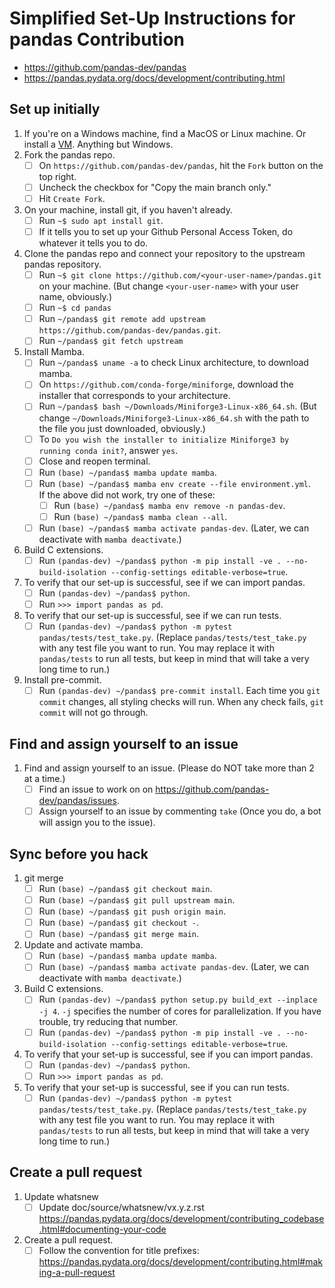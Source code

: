 # Simplified Set-Up Instructions for pandas Contribution

* https://github.com/pandas-dev/pandas
* https://pandas.pydata.org/docs/development/contributing.html

## Set up initially

1. If you're on a Windows machine, find a MacOS or Linux machine. Or install a [VM](https://www.virtualbox.org/). Anything but Windows.
1. Fork the pandas repo.
	* [ ] On `https://github.com/pandas-dev/pandas`, hit the `Fork` button on the top right.
	* [ ] Uncheck the checkbox for "Copy the main branch only."
	* [ ] Hit `Create Fork`.
1. On your machine, install git, if you haven't already.
	* [ ] Run `~$ sudo apt install git`.
	* [ ] If it tells you to set up your Github Personal Access Token, do whatever it tells you to do.
1. Clone the pandas repo and connect your repository to the upstream pandas repository.
	* [ ] Run `~$ git clone https://github.com/<your-user-name>/pandas.git` on your machine. (But change `<your-user-name>` with your user name, obviously.)
	* [ ] Run `~$ cd pandas`
	* [ ] Run `~/pandas$ git remote add upstream https://github.com/pandas-dev/pandas.git`.
	* [ ] Run `~/pandas$ git fetch upstream`
1. Install Mamba.
	* [ ] Run `~/pandas$ uname -a` to check Linux architecture, to download mamba.
	* [ ] On `https://github.com/conda-forge/miniforge`, download the installer that corresponds to your architecture.
	* [ ] Run `~/pandas$ bash ~/Downloads/Miniforge3-Linux-x86_64.sh`. (But change `~/Downloads/Miniforge3-Linux-x86_64.sh` with the path to the file you just downloaded, obviously.)
	* [ ] To `Do you wish the installer to initialize Miniforge3 by running conda init?`, answer `yes`.
	* [ ] Close and reopen terminal.
	* [ ] Run `(base) ~/pandas$ mamba update mamba`.
	* [ ] Run `(base) ~/pandas$ mamba env create --file environment.yml`.  
	If the above did not work, try one of these:
		* [ ] Run `(base) ~/pandas$ mamba env remove -n pandas-dev`.
		* [ ] Run `(base) ~/pandas$ mamba clean --all`.
	* [ ] Run `(base) ~/pandas$ mamba activate pandas-dev`. (Later, we can deactivate with `mamba deactivate`.)
1. Build C extensions.
	* [ ] Run `(pandas-dev) ~/pandas$ python -m pip install -ve . --no-build-isolation --config-settings editable-verbose=true`.
1. To verify that our set-up is successful, see if we can import pandas.
	* [ ] Run `(pandas-dev) ~/pandas$ python`.
	* [ ] Run `>>> import pandas as pd`.
1. To verify that our set-up is successful, see if we can run tests.
	* [ ] Run `(pandas-dev) ~/pandas$ python -m pytest pandas/tests/test_take.py`. (Replace `pandas/tests/test_take.py` with any test file you want to run. You may replace it with `pandas/tests` to run all tests, but keep in mind that will take a very long time to run.)
1. Install pre-commit.
	* [ ] Run `(pandas-dev) ~/pandas$ pre-commit install`. Each time you `git commit` changes, all styling checks will run. When any check fails, `git commit` will not go through.

## Find and assign yourself to an issue

1. Find and assign yourself to an issue. (Please do NOT take more than 2 at a time.)
	* [ ] Find an issue to work on on https://github.com/pandas-dev/pandas/issues.
	* [ ] Assign yourself to an issue by commenting `take` (Once you do, a bot will assign you to the issue).

## Sync before you hack

1. git merge
	* [ ] Run `(base) ~/pandas$ git checkout main`.
	* [ ] Run `(base) ~/pandas$ git pull upstream main`.
	* [ ] Run `(base) ~/pandas$ git push origin main`.
	* [ ] Run `(base) ~/pandas$ git checkout -`.
	* [ ] Run `(base) ~/pandas$ git merge main`.
1. Update and activate mamba.
	* [ ] Run `(base) ~/pandas$ mamba update mamba`.
	* [ ] Run `(base) ~/pandas$ mamba activate pandas-dev`. (Later, we can deactivate with `mamba deactivate`.)
1. Build C extensions.
	* [ ] Run `(pandas-dev) ~/pandas$ python setup.py build_ext --inplace -j 4`. `-j` specifies the number of cores for parallelization. If you have trouble, try reducing that number.
	* [ ] Run `(pandas-dev) ~/pandas$ python -m pip install -ve . --no-build-isolation --config-settings editable-verbose=true`.
1. To verify that your set-up is successful, see if you can import pandas.
	* [ ] Run `(pandas-dev) ~/pandas$ python`.
	* [ ] Run `>>> import pandas as pd`.
1. To verify that your set-up is successful, see if you can run tests.
	* [ ] Run `(pandas-dev) ~/pandas$ python -m pytest pandas/tests/test_take.py`. (Replace `pandas/tests/test_take.py` with any test file you want to run. You may replace it with `pandas/tests` to run all tests, but keep in mind that will take a very long time to run.)

## Create a pull request

1. Update whatsnew
	* [ ] Update doc/source/whatsnew/vx.y.z.rst https://pandas.pydata.org/docs/development/contributing_codebase.html#documenting-your-code
1. Create a pull request.
	* [ ] Follow the convention for title prefixes: https://pandas.pydata.org/docs/development/contributing.html#making-a-pull-request
